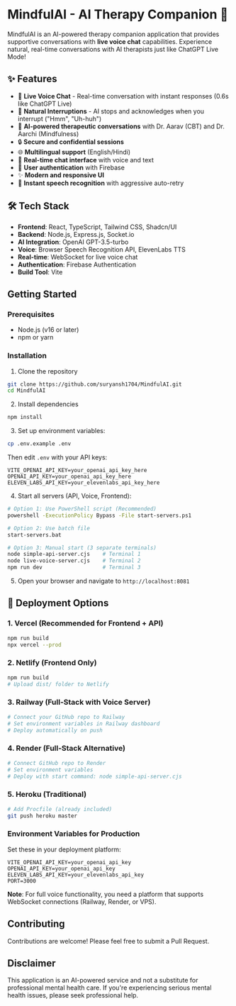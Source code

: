 # MindfulAI - AI Therapy Companion 🧠

MindfulAI is an AI-powered therapy companion application that provides supportive conversations with **live voice chat** capabilities. Experience natural, real-time conversations with AI therapists just like ChatGPT Live Mode!

## ✨ Features

- 🎤 **Live Voice Chat** - Real-time conversation with instant responses (0.6s like ChatGPT Live)
- 🛑 **Natural Interruptions** - AI stops and acknowledges when you interrupt ("Hmm", "Uh-huh")
- 🧠 **AI-powered therapeutic conversations** with Dr. Aarav (CBT) and Dr. Aarchi (Mindfulness)
- 🔒 **Secure and confidential sessions**
- 🌐 **Multilingual support** (English/Hindi)
- 💬 **Real-time chat interface** with voice and text
- 🔐 **User authentication** with Firebase
- ✨ **Modern and responsive UI**
- 🚀 **Instant speech recognition** with aggressive auto-retry

## 🛠️ Tech Stack

- **Frontend**: React, TypeScript, Tailwind CSS, Shadcn/UI
- **Backend**: Node.js, Express.js, Socket.io
- **AI Integration**: OpenAI GPT-3.5-turbo
- **Voice**: Browser Speech Recognition API, ElevenLabs TTS
- **Real-time**: WebSocket for live voice chat
- **Authentication**: Firebase Authentication
- **Build Tool**: Vite

## Getting Started

### Prerequisites

- Node.js (v16 or later)
- npm or yarn

### Installation

1. Clone the repository
```bash
git clone https://github.com/suryansh1704/MindfulAI.git
cd MindfulAI
```

2. Install dependencies
```bash
npm install
```

3. Set up environment variables:
```bash
cp .env.example .env
```
Then edit `.env` with your API keys:
```env
VITE_OPENAI_API_KEY=your_openai_api_key_here
OPENAI_API_KEY=your_openai_api_key_here
ELEVEN_LABS_API_KEY=your_elevenlabs_api_key_here
```

4. Start all servers (API, Voice, Frontend):
```bash
# Option 1: Use PowerShell script (Recommended)
powershell -ExecutionPolicy Bypass -File start-servers.ps1

# Option 2: Use batch file
start-servers.bat

# Option 3: Manual start (3 separate terminals)
node simple-api-server.cjs    # Terminal 1
node live-voice-server.cjs    # Terminal 2  
npm run dev                   # Terminal 3
```

5. Open your browser and navigate to `http://localhost:8081`

## 🚀 Deployment Options

### 1. Vercel (Recommended for Frontend + API)
```bash
npm run build
npx vercel --prod
```

### 2. Netlify (Frontend Only)
```bash
npm run build
# Upload dist/ folder to Netlify
```

### 3. Railway (Full-Stack with Voice Server)
```bash
# Connect your GitHub repo to Railway
# Set environment variables in Railway dashboard
# Deploy automatically on push
```

### 4. Render (Full-Stack Alternative)
```bash
# Connect GitHub repo to Render
# Set environment variables
# Deploy with start command: node simple-api-server.cjs
```

### 5. Heroku (Traditional)
```bash
# Add Procfile (already included)
git push heroku master
```

### Environment Variables for Production
Set these in your deployment platform:
```env
VITE_OPENAI_API_KEY=your_openai_api_key
OPENAI_API_KEY=your_openai_api_key  
ELEVEN_LABS_API_KEY=your_elevenlabs_api_key
PORT=3000
```

**Note**: For full voice functionality, you need a platform that supports WebSocket connections (Railway, Render, or VPS).

## Contributing

Contributions are welcome! Please feel free to submit a Pull Request.

## Disclaimer

This application is an AI-powered service and not a substitute for professional mental health care. If you're experiencing serious mental health issues, please seek professional help.
